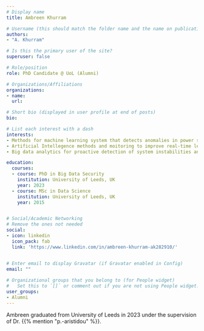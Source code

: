 ```yaml
---
# Display name
title: Ambreen Khurram

# Username (this should match the folder name and the name on publications)
authors:
- "A. Khurram"

# Is this the primary user of the site?
superuser: false

# Role/position
role: PhD Candidate @ UoL (Alumni)

# Organizations/Affiliations
organizations:
- name: 
  url: 

# Short bio (displayed in user profile at end of posts)
bio: 

# List each interest with a dash
interests:
- Methods for machine learning system that detects anomalies in power system.
- Artificial Intellegence methods and moitoring to improve real-time learning.
- Big data analytics for proactive detection of system instabilities and failures.

education:
  courses:
  - course: PhD in Big Data Security
    institution: University of Leeds, UK
    year: 2023
  - course: MSc in Data Science
    institution: University of Leeds, UK
    year: 2015


# Social/Academic Networking
# Remove the ones not needed
social:
- icon: linkedin
  icon_pack: fab
  link: 'https://www.linkedin.com/in/ambreen-khurram-ak282910/'


# Enter email to display Gravatar (if Gravatar enabled in Config)
email: ""
  
# Organizational groups that you belong to (for People widget)
#   Set this to `[]` or comment out if you are not using People widget.
user_groups:
- Alumni
---
```


Ambreen graduated from University of Leeds in 2023 under the supervision of Dr. {{% mention "p.-aristidou" %}}.
